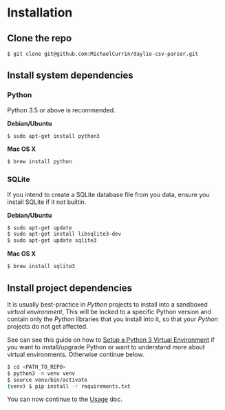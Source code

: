 # Installation

## Clone the repo

```bash
$ git clone git@github.com:MichaelCurrin/daylio-csv-parser.git
```

## Install system dependencies

### Python

Python 3.5 or above is recommended.

**Debian/Ubuntu**

```bash
$ sudo apt-get install python3
```

**Mac OS X**

```bash
$ brew install python
```

### SQLite

If you intend to create a SQLite database file from you data, ensure you install SQLite if it not builtin.

**Debian/Ubuntu**

```bash
$ sudo apt-get update
$ sudo apt-get install libsqlite3-dev
$ sudo apt-get update sqlite3
```

**Mac OS X**

```bash
$ brew install sqlite3
```

## Install project dependencies

It is usually best-practice in _Python_ projects to install into a sandboxed _virtual environment_, This will be locked to a specific Python version and contain only the _Python_ libraries that you install into it, so that your _Python_ projects do not get affected.

See can see this guide on how to [Setup a Python 3 Virtual Environment](https://gist.github.com/MichaelCurrin/3a4d14ba1763b4d6a1884f56a01412b7) if you want to install/upgrade Python or want to understand more about virtual environments. Otherwise continue below.

```bash
$ cd <PATH_TO_REPO>
$ python3 -m venv venv
$ source venv/bin/activate
(venv) $ pip install -r requirements.txt
```

You can now continue to the [Usage](/docs/usage.md) doc.
